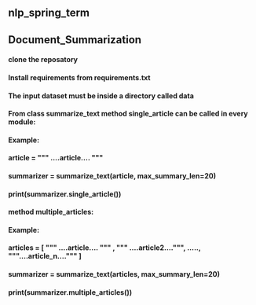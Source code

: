  ## nlp_spring_term
 ## Document_Summarization
 
 #### clone the reposatory
 #### Install requirements from requirements.txt
 
 #### The input dataset must be inside a directory called data
 
 ####  From class summarize_text method single_article can be called in every module:
 ####  Example:
 ####  article = """ ....article.... """
 ####  summarizer = summarize_text(article, max_summary_len=20) 
 ####  print(summarizer.single_article())



  #### method multiple_articles:
  #### Example:
  #### articles = [ """ ....article.... """ , """ ....article2....""", ....., """....article_n....""" ]
  #### summarizer = summarize_text(articles, max_summary_len=20) 
  #### print(summarizer.multiple_articles())
  

